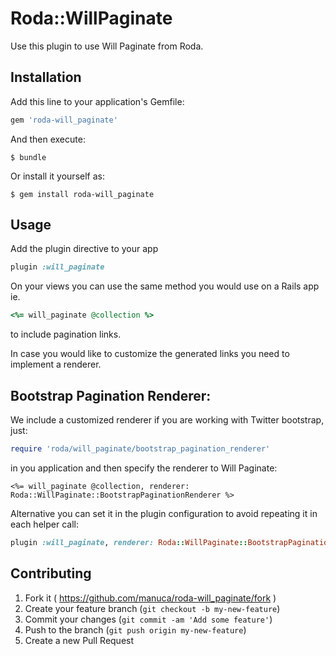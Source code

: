 # Roda::WillPaginate

Use this plugin to use Will Paginate from Roda.

## Installation

Add this line to your application's Gemfile:

```ruby
gem 'roda-will_paginate'
```

And then execute:

    $ bundle

Or install it yourself as:

    $ gem install roda-will_paginate

## Usage

Add the plugin directive to your app

```ruby
plugin :will_paginate
```

On your views you can use the same method you would use on a Rails app ie.

```ruby
<%= will_paginate @collection %>
```
to include pagination links.

In case you would like to customize the generated links you need to implement a renderer.

## Bootstrap Pagination Renderer:

We include a customized renderer if you are working with Twitter bootstrap, just:

```ruby
require 'roda/will_paginate/bootstrap_pagination_renderer'
```

in you application and then specify the renderer to Will Paginate:

```
<%= will_paginate @collection, renderer: Roda::WillPaginate::BootstrapPaginationRenderer %>

```

Alternative you can set it in the plugin configuration to avoid repeating it
in each helper call:

```ruby
plugin :will_paginate, renderer: Roda::WillPaginate::BootstrapPaginationRenderer
```

## Contributing

1. Fork it ( https://github.com/manuca/roda-will_paginate/fork )
2. Create your feature branch (`git checkout -b my-new-feature`)
3. Commit your changes (`git commit -am 'Add some feature'`)
4. Push to the branch (`git push origin my-new-feature`)
5. Create a new Pull Request
